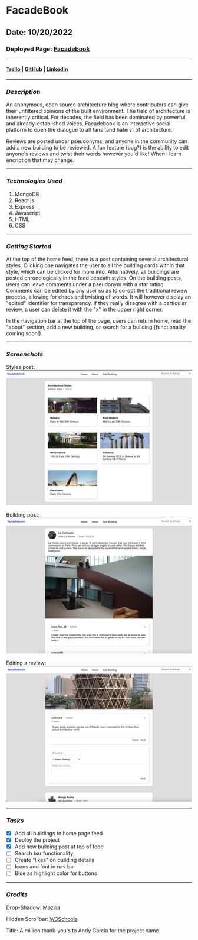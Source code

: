 # FacadeBook

## Date: 10/20/2022

### Deployed Page: [Facadebook](https://facadebook-874f7b890253.herokuapp.com/)

---

#### [Trello](https://trello.com/b/BegZayn6/facadebook) | [GitHub](https://github.com/ajluc) | [LinkedIn](https://www.linkedin.com/in/amaya-lucas/)

---

### **_Description_**

An anonymous, open source architecture blog where contributors can give their unfiltered opinions of the built environment. The field of architecture is inherently critical. For decades, the field has been dominated by powerful and already-established voices. Facadebook is an interactive social platform to open the dialogue to all fans (and haters) of architecture.

Reviews are posted under pseudonyms, and anyone in the community can add a new building to be reviewed. A fun feature (bug?) is the ability to edit anyone's reviews and twist their words however you'd like! When I learn encription that may change.

---

### **_Technologies Used_**

1. MongoDB
2. React.js
3. Express
4. Javascript
5. HTML
6. CSS

---

### **_Getting Started_**

At the top of the home feed, there is a post containing several architectural styles. Clicking one navigates the user to all the building cards within that style, which can be clicked for more info. Alternatively, all buildings are posted chronologically in the feed beneath styles. On the building posts, users can leave comments under a pseudonym with a star rating. Comments can be edited by any user so as to co-opt the traditional review process, allowing for chaos and twisting of words. It will however display an "edited" identifier for transparency. If they really disagree with a particular review, a user can delete it with the "x" in the upper right corner.

In the navigation bar at the top of the page, users can return home, read the "about" section, add a new building, or search for a building (functionality coming soon!).

---

### **_Screenshots_**

Styles post:
![img1](./images/img1.png)

Building post:
![img2](./images/img2.png)

Editing a review:
![img3](./images/img3.png)

---

### **_Tasks_**

- [x] Add all buildings to home page feed
- [x] Deploy the project
- [x] Add new building post at top of feed
- [ ] Search bar functionality
- [ ] Create "likes" on building details
- [ ] Icons and font in nav bar
- [ ] Blue as highlight color for buttons

---

### **_Credits_**

Drop-Shadow: [Mozilla](https://developer.mozilla.org/en-US/docs/Web/CSS/filter-function/drop-shadow)

Hidden Scrollbar: [W3Schools](https://www.w3schools.com/howto/howto_css_hide_scrollbars.asp)

Title: A million thank-you's to Andy Garcia for the project name.

